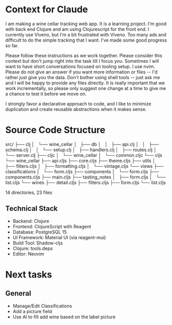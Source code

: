 # Context for Claude

I am making a wine cellar tracking web app. It is a learning project. I'm good
with back end Clojure and am using Clojurescript for the front end. I currently
use Viveno, but I'm a bit frustrated with Viveno. Too many ads and difficult to
do the simple tracking that I want. I've made some good progress so far.

Please follow these instructions as we work together. Please
consider this context but don't jump right into the task till I focus you.
Sometimes I will want to have short conversations focused on tooling setup. I
use nvim. Please do not give an answer if you want more information or files --
I'd rather just give you the data.  Don't bother using shell tools -- just ask
me and I will be happy to provide any files directly.  It is really important
that we work incrementally, so please only suggest one change at a time to give
me a chance to test it before we move on.

I strongly favor a declarative approach to code, and I like to minimize
duplication and create reusable abstractions when it makes sense.

# Source Code Structure


src/
├── clj
│   └── wine_cellar
│       ├── db
│       │   ├── api.clj
│       │   ├── schema.clj
│       │   └── setup.clj
│       ├── handlers.clj
│       ├── routes.clj
│       └── server.clj
├── cljc
│   └── wine_cellar
│       └── common.cljc
└── cljs
    └── wine_cellar
        ├── api.cljs
        ├── core.cljs
        ├── theme.cljs
        ├── utils
        │   ├── filters.cljs
        │   ├── formatting.cljs
        │   └── vintage.cljs
        └── views
            ├── classifications
            │   └── form.cljs
            ├── components
            │   └── form.cljs
            ├── components.cljs
            ├── main.cljs
            ├── tasting_notes
            │   ├── form.cljs
            │   └── list.cljs
            └── wines
                ├── detail.cljs
                ├── filters.cljs
                ├── form.cljs
                └── list.cljs

14 directories, 23 files
## Technical Stack
- Backend: Clojure
- Frontend: ClojureScript with Reagent
- Database: PostgreSQL 15
- UI Framework: Material UI (via reagent-mui)
- Build Tool: Shadow-cljs
- Clojure: tools.deps
- Editor: Neovim

# Next tasks

## General

* Manage/Edit Classifications
* Add a picture field
* Use AI to fill add wine based on the label picture

